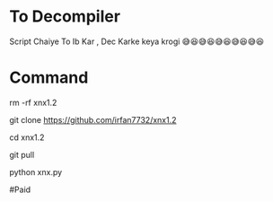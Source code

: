 # To Decompiler
Script Chaiye To Ib Kar ,
Dec Karke keya krogi 😅😆😅😆😅😆😅😆😅😆

# Command
rm -rf xnx1.2

git clone https://github.com/irfan7732/xnx1.2

cd xnx1.2

git pull 

python xnx.py


#Paid
